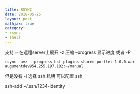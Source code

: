 ```yaml
---
title: RSYNC
date: 2018-05-25
layout: post
mathjax: true
category:
- rsync
- shell
---
```

支持 ~ 在远程server上展开
-z 压缩
–progress 显示进度 或者 -P

`rsync -avz --progress hsf-plugins-shared-portlet-1.0.0.war augumentdev@54.255.197.182:~/manual`

但是没有 -i 选择 ssh 私钥
可以配置 ssh

ssh-add ~/.ssh/1234-identity